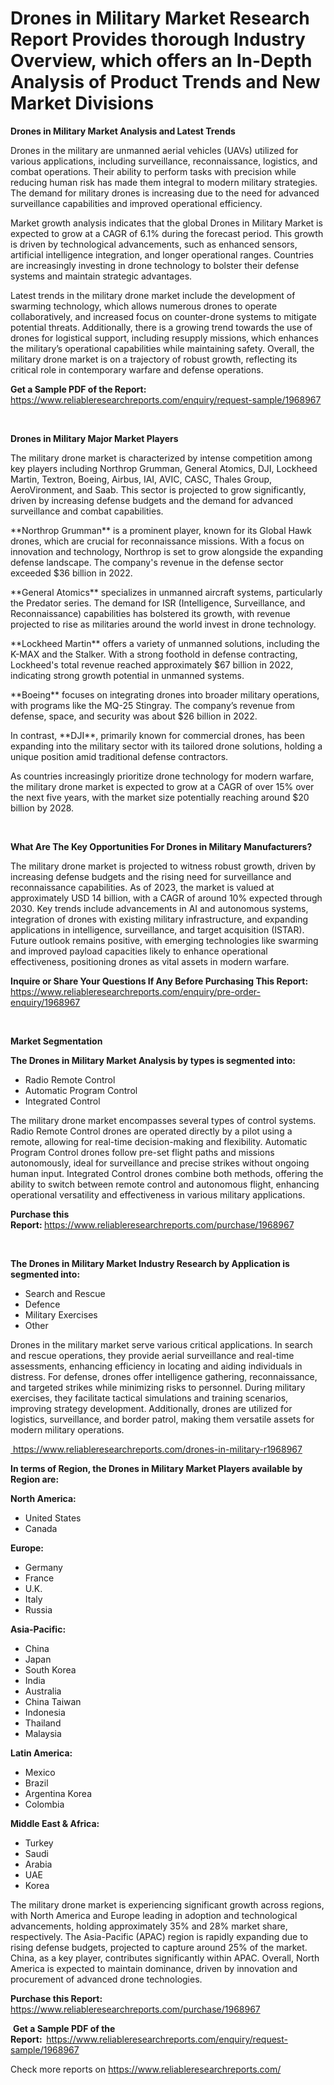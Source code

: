 <p><h1>Drones in Military Market Research Report Provides thorough Industry Overview, which offers an In-Depth Analysis of Product Trends and New Market Divisions</h1></p><p><strong>Drones in Military Market Analysis and Latest Trends</strong></p>
<p><p>Drones in the military are unmanned aerial vehicles (UAVs) utilized for various applications, including surveillance, reconnaissance, logistics, and combat operations. Their ability to perform tasks with precision while reducing human risk has made them integral to modern military strategies. The demand for military drones is increasing due to the need for advanced surveillance capabilities and improved operational efficiency.</p><p>Market growth analysis indicates that the global Drones in Military Market is expected to grow at a CAGR of 6.1% during the forecast period. This growth is driven by technological advancements, such as enhanced sensors, artificial intelligence integration, and longer operational ranges. Countries are increasingly investing in drone technology to bolster their defense systems and maintain strategic advantages.</p><p>Latest trends in the military drone market include the development of swarming technology, which allows numerous drones to operate collaboratively, and increased focus on counter-drone systems to mitigate potential threats. Additionally, there is a growing trend towards the use of drones for logistical support, including resupply missions, which enhances the military’s operational capabilities while maintaining safety. Overall, the military drone market is on a trajectory of robust growth, reflecting its critical role in contemporary warfare and defense operations.</p></p>
<p><strong>Get a Sample PDF of the Report:&nbsp;</strong> <a href="https://www.reliableresearchreports.com/enquiry/request-sample/1968967?utm_campaign=3545&utm_medium=2&utm_source=Github&utm_content=ia&utm_term=06042025&utm_id=drones-in-military">https://www.reliableresearchreports.com/enquiry/request-sample/1968967</a></p>
<p>&nbsp;</p>
<p><strong>Drones in Military Major Market Players</strong></p>
<p><p>The military drone market is characterized by intense competition among key players including Northrop Grumman, General Atomics, DJI, Lockheed Martin, Textron, Boeing, Airbus, IAI, AVIC, CASC, Thales Group, AeroVironment, and Saab. This sector is projected to grow significantly, driven by increasing defense budgets and the demand for advanced surveillance and combat capabilities.</p><p>**Northrop Grumman** is a prominent player, known for its Global Hawk drones, which are crucial for reconnaissance missions. With a focus on innovation and technology, Northrop is set to grow alongside the expanding defense landscape. The company's revenue in the defense sector exceeded $36 billion in 2022.</p><p>**General Atomics** specializes in unmanned aircraft systems, particularly the Predator series. The demand for ISR (Intelligence, Surveillance, and Reconnaissance) capabilities has bolstered its growth, with revenue projected to rise as militaries around the world invest in drone technology.</p><p>**Lockheed Martin** offers a variety of unmanned solutions, including the K-MAX and the Stalker. With a strong foothold in defense contracting, Lockheed's total revenue reached approximately $67 billion in 2022, indicating strong growth potential in unmanned systems.</p><p>**Boeing** focuses on integrating drones into broader military operations, with programs like the MQ-25 Stingray. The company’s revenue from defense, space, and security was about $26 billion in 2022.</p><p>In contrast, **DJI**, primarily known for commercial drones, has been expanding into the military sector with its tailored drone solutions, holding a unique position amid traditional defense contractors.</p><p>As countries increasingly prioritize drone technology for modern warfare, the military drone market is expected to grow at a CAGR of over 15% over the next five years, with the market size potentially reaching around $20 billion by 2028.</p></p>
<p>&nbsp;</p>
<p><strong>What Are The Key Opportunities For Drones in Military Manufacturers?</strong></p>
<p><p>The military drone market is projected to witness robust growth, driven by increasing defense budgets and the rising need for surveillance and reconnaissance capabilities. As of 2023, the market is valued at approximately USD 14 billion, with a CAGR of around 10% expected through 2030. Key trends include advancements in AI and autonomous systems, integration of drones with existing military infrastructure, and expanding applications in intelligence, surveillance, and target acquisition (ISTAR). Future outlook remains positive, with emerging technologies like swarming and improved payload capacities likely to enhance operational effectiveness, positioning drones as vital assets in modern warfare.</p></p>
<p><strong>Inquire or Share Your Questions If Any Before Purchasing This Report:</strong> <a href="https://www.reliableresearchreports.com/enquiry/pre-order-enquiry/1968967?utm_campaign=3545&utm_medium=2&utm_source=Github&utm_content=ia&utm_term=06042025&utm_id=drones-in-military">https://www.reliableresearchreports.com/enquiry/pre-order-enquiry/1968967</a></p>
<p>&nbsp;</p>
<p><strong>Market Segmentation</strong></p>
<p><strong>The Drones in Military Market Analysis by types is segmented into:</strong></p>
<p><ul><li>Radio Remote Control</li><li>Automatic Program Control</li><li>Integrated Control</li></ul></p>
<p><p>The military drone market encompasses several types of control systems. Radio Remote Control drones are operated directly by a pilot using a remote, allowing for real-time decision-making and flexibility. Automatic Program Control drones follow pre-set flight paths and missions autonomously, ideal for surveillance and precise strikes without ongoing human input. Integrated Control drones combine both methods, offering the ability to switch between remote control and autonomous flight, enhancing operational versatility and effectiveness in various military applications.</p></p>
<p><strong>Purchase this Report:&nbsp;</strong><a href="https://www.reliableresearchreports.com/purchase/1968967?utm_campaign=3545&utm_medium=2&utm_source=Github&utm_content=ia&utm_term=06042025&utm_id=drones-in-military">https://www.reliableresearchreports.com/purchase/1968967</a></p>
<p>&nbsp;</p>
<p><strong>The Drones in Military Market Industry Research by Application is segmented into:</strong></p>
<p><ul><li>Search and Rescue</li><li>Defence</li><li>Military Exercises</li><li>Other</li></ul></p>
<p><p>Drones in the military market serve various critical applications. In search and rescue operations, they provide aerial surveillance and real-time assessments, enhancing efficiency in locating and aiding individuals in distress. For defense, drones offer intelligence gathering, reconnaissance, and targeted strikes while minimizing risks to personnel. During military exercises, they facilitate tactical simulations and training scenarios, improving strategy development. Additionally, drones are utilized for logistics, surveillance, and border patrol, making them versatile assets for modern military operations.</p></p>
<p><a href="https://www.reliableresearchreports.com/drones-in-military-r1968967?utm_campaign=3545&utm_medium=2&utm_source=Github&utm_content=ia&utm_term=06042025&utm_id=drones-in-military">&nbsp;https://www.reliableresearchreports.com/drones-in-military-r1968967</a></p>
<p><strong>In terms of Region, the Drones in Military Market Players available by Region are:</strong></p>
<p>
    <p> <strong> North America: </strong>
        <ul>
            <li>United States</li>
            <li>Canada</li>
        </ul>
        </p> 
    <p> <strong> Europe: </strong>
        <ul>
            <li>Germany</li>
            <li>France</li>
            <li>U.K.</li>
            <li>Italy</li>
            <li>Russia</li>
        </ul>
        </p> 
    <p> <strong> Asia-Pacific: </strong>
        <ul>
            <li>China</li>
            <li>Japan</li>
            <li>South Korea</li>
            <li>India</li>
            <li>Australia</li>
            <li>China Taiwan</li>
            <li>Indonesia</li>
            <li>Thailand</li>
            <li>Malaysia</li>
        </ul>
        </p> 
    <p> <strong> Latin America: </strong>
        <ul>
            <li>Mexico</li>
            <li>Brazil</li>
            <li>Argentina Korea</li>
            <li>Colombia</li>
        </ul>
        </p> 
    <p> <strong> Middle East & Africa: </strong>
        <ul>
            <li>Turkey</li>
            <li>Saudi</li>
            <li>Arabia</li>
            <li>UAE</li>
            <li>Korea</li>
        </ul>
    </p>
    </p>
<p><p>The military drone market is experiencing significant growth across regions, with North America and Europe leading in adoption and technological advancements, holding approximately 35% and 28% market share, respectively. The Asia-Pacific (APAC) region is rapidly expanding due to rising defense budgets, projected to capture around 25% of the market. China, as a key player, contributes significantly within APAC. Overall, North America is expected to maintain dominance, driven by innovation and procurement of advanced drone technologies.</p></p>
<p><strong>Purchase this Report: </strong><a href="https://www.reliableresearchreports.com/purchase/1968967?utm_campaign=3545&utm_medium=2&utm_source=Github&utm_content=ia&utm_term=06042025&utm_id=drones-in-military">https://www.reliableresearchreports.com/purchase/1968967</a></p>
<p>&nbsp;<strong>Get a Sample PDF of the Report:&nbsp;&nbsp;</strong><a href="https://www.reliableresearchreports.com/enquiry/request-sample/1968967?utm_campaign=3545&utm_medium=2&utm_source=Github&utm_content=ia&utm_term=06042025&utm_id=drones-in-military">https://www.reliableresearchreports.com/enquiry/request-sample/1968967</a></p>
<p><strong></strong></p>
<p>Check more reports on <a href="https://www.reliableresearchreports.com/?utm_campaign=3545&utm_medium=2&utm_source=Github&utm_content=ia&utm_term=06042025&utm_id=drones-in-military">https://www.reliableresearchreports.com/</a></p>